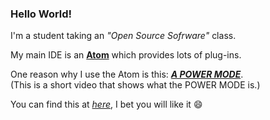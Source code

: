 ### Hello World!

I'm a student taking an _"Open Source Sofrware"_ class.

My main IDE is an [**Atom**](https://atom.io) which provides lots of plug-ins.

One reason why I use the Atom is this: [_**A POWER MODE**_](https://www.youtube.com/watch?v=C3oiCYVqN3w).<br>
(This is a short video that shows what the POWER MODE is.)

You can find this at [_here_](https://atom.io/packages/activate-power-mode), I bet you will like it :smile: